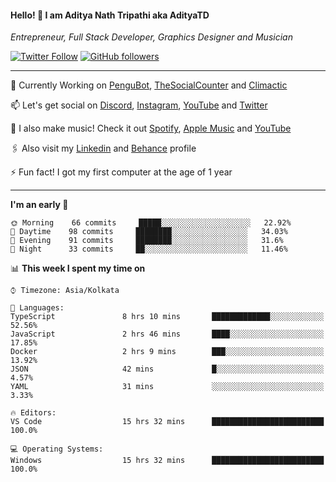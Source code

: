 <h4>Hello! 👋 I am Aditya Nath Tripathi aka AdityaTD</h4>
<p><em>Entrepreneur, Full Stack Developer, Graphics Designer and Musician</em></p>

[![Twitter Follow](https://img.shields.io/twitter/follow/adityatripathid?label=Follow)](https://twitter.com/adityatripathid)
[![GitHub followers](https://img.shields.io/github/followers/AdityaTD?label=Follow&style=social)](https://github.com/AdityaTD)

----
🔭 Currently Working on [PenguBot](https://github.com/PenguBot), [TheSocialCounter](https://thesocialcounter.com) and [Climactic](https://climactic.co)

📫 Let's get social on [Discord](https://discord.gg/cu8aMYw), [Instagram](https://instagram.com/aditya_td), [YouTube](https://youtube.com/AdityaTD) and [Twitter](https://twitter.com/adityatripathid)

🎵 I also make music! Check it out [Spotify](https://open.spotify.com/artist/3MKIyx6JG4TwZNSHnmNyMm), [Apple Music](https://music.apple.com/us/artist/aditya-tripathi/1504395195) and [YouTube](https://youtube.com/AdityaTD)

🖇️ Also visit my [Linkedin](https://www.linkedin.com/in/adityatd) and [Behance](https://www.behance.net/AdityaTD) profile

⚡ Fun fact! I got my first computer at the age of 1 year

----

<!--START_SECTION:waka-->
**I'm an early 🐤** 

```text
🌞 Morning    66 commits     █████░░░░░░░░░░░░░░░░░░░░   22.92% 
🌆 Daytime    98 commits     ████████░░░░░░░░░░░░░░░░░   34.03% 
🌃 Evening    91 commits     ████████░░░░░░░░░░░░░░░░░   31.6% 
🌙 Night      33 commits     ██░░░░░░░░░░░░░░░░░░░░░░░   11.46%

```


📊 **This week I spent my time on** 

```text
⌚︎ Timezone: Asia/Kolkata

💬 Languages: 
TypeScript               8 hrs 10 mins       █████████████░░░░░░░░░░░░   52.56% 
JavaScript               2 hrs 46 mins       ████░░░░░░░░░░░░░░░░░░░░░   17.85% 
Docker                   2 hrs 9 mins        ███░░░░░░░░░░░░░░░░░░░░░░   13.92% 
JSON                     42 mins             █░░░░░░░░░░░░░░░░░░░░░░░░   4.57% 
YAML                     31 mins             ░░░░░░░░░░░░░░░░░░░░░░░░░   3.33%

🔥 Editors: 
VS Code                  15 hrs 32 mins      █████████████████████████   100.0%

💻 Operating Systems: 
Windows                  15 hrs 32 mins      █████████████████████████   100.0%

```


<!--END_SECTION:waka-->